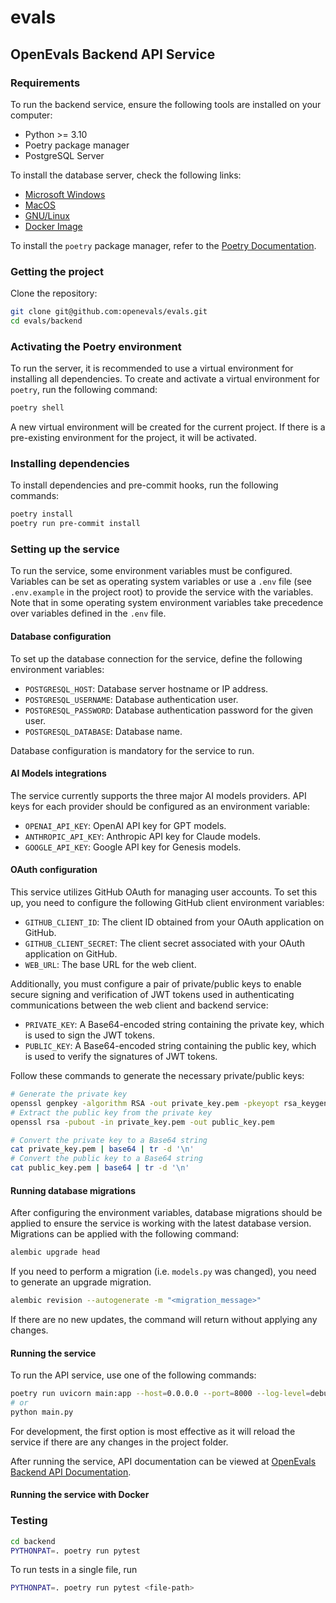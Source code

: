# evals

## OpenEvals Backend API Service

### Requirements

To run the backend service, ensure the following tools are installed on your computer:

- Python >= 3.10
- Poetry package manager
- PostgreSQL Server

To install the database server, check the following links:

- [Microsoft Windows](https://www.postgresql.org/download/windows/)
- [MacOS](https://wiki.postgresql.org/wiki/Homebrew)
- [GNU/Linux](https://www.postgresql.org/download/linux/)
- [Docker Image](https://hub.docker.com/_/postgres)

To install the `poetry` package manager, refer to the [Poetry Documentation](https://python-poetry.org/docs/).

### Getting the project

Clone the repository:

```bash
git clone git@github.com:openevals/evals.git
cd evals/backend
```

### Activating the Poetry environment

To run the server, it is recommended to use a virtual environment for installing all dependencies. To create and activate a virtual environment for `poetry`, run the following command:

```bash
poetry shell
```

A new virtual environment will be created for the current project. If there is a pre-existing environment for the project, it will be activated.

### Installing dependencies

To install dependencies and pre-commit hooks, run the following commands:

```bash
poetry install
poetry run pre-commit install
```

### Setting up the service

To run the service, some environment variables must be configured. Variables can be set as operating system variables or use a `.env` file (see `.env.example` in the project root) to provide the service with the variables. Note that in some operating system environment variables take precedence over variables defined in the `.env` file.

#### Database configuration

To set up the database connection for the service, define the following environment variables:

- `POSTGRESQL_HOST`: Database server hostname or IP address.
- `POSTGRESQL_USERNAME`: Database authentication user.
- `POSTGRESQL_PASSWORD`: Database authentication password for the given user.
- `POSTGRESQL_DATABASE`: Database name.

Database configuration is mandatory for the service to run.

#### AI Models integrations

The service currently supports the three major AI models providers. API keys for each provider should be configured as an environment variable:

- `OPENAI_API_KEY`: OpenAI API key for GPT models.
- `ANTHROPIC_API_KEY`: Anthropic API key for Claude models.
- `GOOGLE_API_KEY`: Google API key for Genesis models.

#### OAuth configuration

This service utilizes GitHub OAuth for managing user accounts. To set this up, you need to configure the following GitHub client environment variables:

- `GITHUB_CLIENT_ID`: The client ID obtained from your OAuth application on GitHub.
- `GITHUB_CLIENT_SECRET`: The client secret associated with your OAuth application on GitHub.
- `WEB_URL`: The base URL for the web client.

Additionally, you must configure a pair of private/public keys to enable secure signing and verification of JWT tokens used in authenticating communications between the web client and backend service:

- `PRIVATE_KEY`: A Base64-encoded string containing the private key, which is used to sign the JWT tokens.
- `PUBLIC_KEY`: A Base64-encoded string containing the public key, which is used to verify the signatures of JWT tokens.

Follow these commands to generate the necessary private/public keys:

```bash
# Generate the private key
openssl genpkey -algorithm RSA -out private_key.pem -pkeyopt rsa_keygen_bits:4096
# Extract the public key from the private key
openssl rsa -pubout -in private_key.pem -out public_key.pem

# Convert the private key to a Base64 string
cat private_key.pem | base64 | tr -d '\n'
# Convert the public key to a Base64 string
cat public_key.pem | base64 | tr -d '\n'
```

#### Running database migrations

After configuring the environment variables, database migrations should be applied to ensure the service is working with the latest database version. Migrations can be applied with the following command:

```bash
alembic upgrade head
```

If you need to perform a migration (i.e. `models.py` was changed), you need to generate an upgrade migration.

```bash
alembic revision --autogenerate -m "<migration_message>"
```

If there are no new updates, the command will return without applying any changes.

#### Running the service

To run the API service, use one of the following commands:

```bash
poetry run uvicorn main:app --host=0.0.0.0 --port=8000 --log-level=debug --reload
# or
python main.py
```

For development, the first option is most effective as it will reload the service if there are any changes in the project folder.

After running the service, API documentation can be viewed at [OpenEvals Backend API Documentation](http://localhost:8000/docs).

#### Running the service with Docker

### Testing

```bash
cd backend
PYTHONPAT=. poetry run pytest
```

To run tests in a single file, run
```bash
PYTHONPAT=. poetry run pytest <file-path>
```